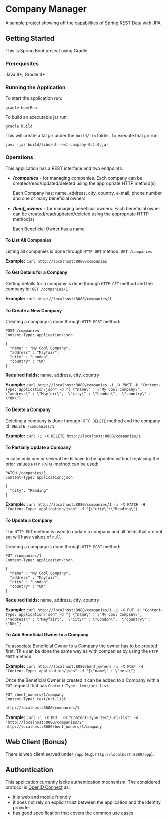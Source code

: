 # Company Manager

A sample project showing off the capabilities of Spring REST Data with JPA


## Getting Started
This is Spring Boot project using Gradle.

### Prerequisites
Java 8+, Gradle 4+

### Running the Application

To start the application run:

`gradle bootRun`

To build an executable jar run:

`gradle build`

This will create a fat jar under the `build/lib` folder. To execute that jar run:

`java -jar build/libs/nt-rest-company-0.1.0.jar`


### Operations

This application has a REST interface and two endpoints:
- **_/companies_** - for managing companies. Each company can be created/read/updated/deleted using the appropriate HTTP method(s)
  
  Each Company has: name, address, city, country, e-mail, phone number and one or many beneficial owners
  
- **_/benf_owners_** - for managing beneficial owners. Each beneficial owner can be created/read/updated/deleted using the appropriate HTTP method(s)
  
  Each Beneficial Owner has a name

#### To List All Companies
Listing all companies is done through `HTTP GET` method: `GET /companies`

__Example:__ `curl http://localhost:8080/companies`

#### To Get Details for a Company
Getting details for a company is done through `HTTP GET` method and the company id: `GET /companies/1`

__Example:__ `curl http://localhost:8080/companies/1`

#### To Create a New Company
Creating a company is done through `HTTP POST` method:  
```http
POST /companies
Content-Type: application/json

{
  "name" : "My Cool Company",
  "address" : "Mayfair", 
  "city" : "London", 
  "country" : "UK"
}
```

**Required fields:** name, address, city, country

__Example:__ `curl http://localhost:8080/companies -i -X POST -H "Content-Type: application/json" -d "{ \"name\" : \"My Cool Company\", \"address\" : \"Mayfair\",  \"city\" : \"London\",  \"country\" : \"UK\"}`

#### To Delete a Company
Deleting a company is done through `HTTP DELETE` method and the company id: `DELETE /companies/1`

__Example:__ `curl -i -X DELETE http://localhost:8080/companies/1`

#### To Partially Update a Company
In case only one or several fields have to be updated without replacing the prior values `HTTP PATCH` method can be used:
```http
PATCH /companies/1
Content-Type: application:json

{
  "city": "Reading"
}
```

__Example:__ `curl http://localhost:8080/companies/1 -i -X PATCH -H "Content-Type: application/json" -d "{\"city\":\"Reading\"}`

#### To Update a Company
The `HTTP PUT` method is used to update a company and all fields that are not set will have values of `null`

Creating a company is done through `HTTP POST` method:  
```http
PUT /companies/1
Content-Type: application/json

{
  "name" : "My Cool Company",
  "address" : "Mayfair", 
  "city" : "London", 
  "country" : "UK"
}
```

**Required fields:** name, address, city, country

__Example:__ `curl http://localhost:8080/companies/1 -i -X PUT -H "Content-Type: application/json" -d "{ \"name\" : \"My Cool Company\", \"address\" : \"Mayfair\",  \"city\" : \"London\",  \"country\" : \"UK\"}`

#### To Add Beneficial Owner to a Company
To associate Beneficial Owner to a Company the owner has to be created first. This can be done the same way as with companies by using the `HTTP POST` method.

__Example:__ `curl http://localhost:8080/benf_owners -i -X POST -H "Content-Type: application/json" -d "{\"name\" : \"neta\"}`

Once the Beneficial Owner is created it can be added to a Company with a `PUT` request that has `Content-Type: text/uri-list`:
```http
PUT /benf_owners/1/company
Content-Type: text/uri-list

http://localhost:8080/companies/1
```

__Example:__ `curl -i -X PUT  -H "Content-Type:text/uri-list" -d "http://localhost:8080/companies/2" http://localhost:8080/benf_owners/1/company`

## Web Client (Bonus)
There is web client served under `/app` (e.g. `http://localhost:8080/app`).

## Authentication
This application currently lacks authentication mechanism. The considered protocol is [OpenID Connect](http://openid.net/connect/) as:
- it is web and mobile friendly
- it does not rely on explicit trust between the application and the identity provider
- has good specification that covers the common use cases 